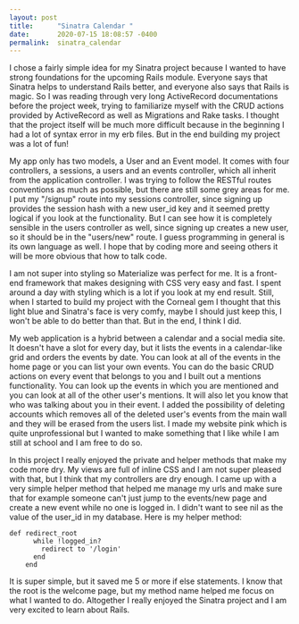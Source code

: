 ```yaml
---
layout: post
title:      "Sinatra Calendar "
date:       2020-07-15 18:08:57 -0400
permalink:  sinatra_calendar
---
```



I chose a fairly simple idea for my Sinatra project because I wanted to have strong foundations for the upcoming Rails module. Everyone says that Sinatra helps to understand Rails better, and everyone also says that Rails is magic. So I was reading through very long ActiveRecord documentations before the project week, trying to familiarize myself with the CRUD actions provided by ActiveRecord as well as Migrations and Rake tasks. I thought that the project itself will be much more difficult because in the beginning I had a lot of syntax error in my erb files. But in the end building my project was a lot of fun! 

My app only has two models, a User and an Event model. It comes with four controllers, a sessions, a users and an events controller, which all inherit from the application controller. I was trying to follow the RESTful routes conventions as much as possible, but there are still some grey areas for me. I put my "/signup" route into my sessions controller, since signing up provides the session hash with a new user_id key and it seemed pretty logical if you look at the functionality. But I can see how it is completely sensible in the users controller as well, since signing up creates a new user, so it should be in the "users/new" route. I guess programming in general is its own language as well. I hope that by coding more and seeing others it will be more obvious that how to talk code. 

I am not super into styling so Materialize was perfect for me. It is a front-end framework that makes designing with CSS very easy and fast. I spent around a day with styling which is a lot if you look at my end result. Still, when I started to build my project with the Corneal gem I thought that this light blue and Sinatra's face is very comfy, maybe I should just keep this, I won't be able to do better than that. But in the end, I think I did. 

My web application is a hybrid between a calendar and a social media site. It doesn't have a slot for every day, but it lists the events in a calendar-like grid and orders the events by date. You can look at all of the events in the home page or you can list your own events. You can do the basic CRUD actions on every event that belongs to you and I built out a mentions functionality. You can look up the events in which you are mentioned and you can look at all of the other user's mentions. It will also let you know that who was talking about you in their event. I added the possibility of deleting accounts which removes all of the deleted user's events from the main wall and they will be erased from the users list. I made my website pink which is quite unprofessional but I wanted to make something that I like while I am still at school and I am free to do so. 

In this project I really enjoyed the private and helper methods that make my code more dry. My views are full of inline CSS and I am not super pleased with that, but I think that my controllers are dry enough. I came up with a very simple helper method that helped me manage my urls and make sure that for example someone can't just jump to the events/new page and create a new event while no one is logged in. I didn't want to see nil as the value of the user_id in my database. 
Here is my helper method:

```
def redirect_root
      while !logged_in? 
        redirect to '/login'
      end 
    end 
```

It is super simple, but it saved me 5 or more if else statements. I know that the root is the welcome page, but my method name helped me focus on what I wanted to do. Altogether I really enjoyed the Sinatra project and I am very excited to learn about Rails. 
